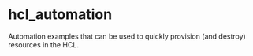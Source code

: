 # hcl_automation
Automation examples that can be used to quickly provision (and destroy) resources in the HCL.
